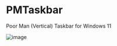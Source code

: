# PMTaskbar
Poor Man (Vertical) Taskbar for Windows 11

![image](https://user-images.githubusercontent.com/10121753/136709292-9dcbb37d-d84c-4074-a126-324921b4dd33.png)
